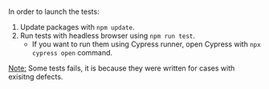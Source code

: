 In order to launch the tests:
1. Update packages with `npm update`.
2. Run tests with headless browser using `npm run test`.
    - If you want to run them using Cypress runner, open Cypress with `npx cypress open` command.

<ins>Note:</ins> Some tests fails, it is because they were written for cases with exisitng defects.